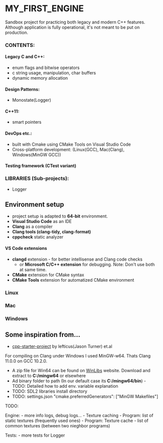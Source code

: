 # MY_FIRST_ENGINE

Sandbox project for practicing both legacy and modern C++ features. Although application is fully operational, it's not meant to be put on production.

### CONTENTS:

#### Legacy C and C++:

- enum flags and bitwise operators
- c string usage, manipulation, char buffers
- dynamic memory allocation

#### Design Patterns:

- Monostate(Logger)

#### C++11:

- smart pointers

#### DevOps etc.:

- built with Cmake using CMake Tools on Visual Studio Code
- Cross-platform development: (Linux(GCC), Mac(Clang), Windows(MinGW GCC))

#### Testing framework (CTest variant)

### LIBRARIES (Sub-projects):

- Logger

## Environment setup

- project setup is adapted to **64-bit** environment.
- **Visual Studio Code** as an IDE
- **Clang** as a compiler
- **Clang tools (clang-tidy, clang-format)** 
- **cppcheck** static analyzer

#### VS Code extensions
- **clangd** extension - for better intellisense and Clang code checks
    - or **Microsoft C/C++ extension** for debugging. Note: Don't use both at same time.
- **CMake** extension for CMake syntax
- **CMake Tools** extension for automatized CMake environment

### Linux

### Mac

### Windows

## Some inspiration from...

- [cpp-starter-project](https://github.com/lefticus/cpp_starter_project) by lefticus(Jason Turner) et.al

For compiling on Clang under Windows I used MinGW-w64. Thats Clang 11.0.0 on GCC 10.2.0.
- A zip file for Win64 can be found on [WinLibs](http://winlibs.com/) website. Download and extract to **C:/mingw64** or elsewhere
- Ad binary folder to path (In our default case its **C:/mingw64/bin**) - TODO: Detailed how to add env. variable explanation
- TODO: SDL2 libraries install directory
- TODO: settings.json "cmake.preferredGenerators": ["MinGW Makefiles"]

TODO:

Engine:
    - more info logs, debug logs...
    - Texture caching
        - Program: list of static textures (frequently used ones)
        - Program: Texture cache - list of common textures (between two nieghbor programs)

Tests:
    - more tests for Logger